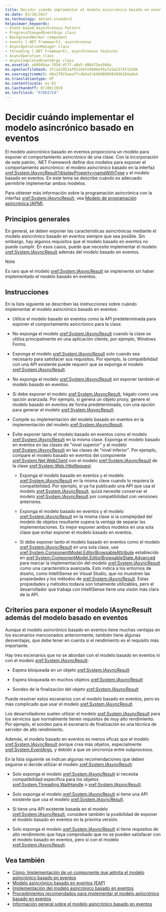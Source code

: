 ```yaml
---
title: Decidir cuándo implementar el modelo asincrónico basado en eventos
ms.date: 03/30/2017
ms.technology: dotnet-standard
helpviewer_keywords:
- Event-based Asynchronous Pattern
- ProgressChangedEventArgs class
- BackgroundWorker component
- events [.NET Framework], asynchronous
- AsyncOperationManager class
- threading [.NET Framework], asynchronous features
- AsyncOperation class
- AsyncCompletedEventArgs class
ms.assetid: a00046aa-785d-4f7f-a8e5-d06475ea50da
ms.openlocfilehash: 5fca32953af91184fe99d8ef6afe5a2374f325d6
ms.sourcegitcommit: d6e27023aeaffc4b5a3cb4b88685018d6284ada4
ms.translationtype: HT
ms.contentlocale: es-ES
ms.lasthandoff: 07/09/2019
ms.locfileid: "67663724"
---
```

# <a name="deciding-when-to-implement-the-event-based-asynchronous-pattern"></a>Decidir cuándo implementar el modelo asincrónico basado en eventos

El modelo asincrónico basado en eventos proporciona un modelo para exponer el comportamiento asincrónico de una clase. Con la incorporación de este patrón, .NET Framework define dos modelos para exponer el comportamiento asincrónico: el modelo asincrónico basado en la interfaz <xref:System.IAsyncResult?displayProperty=nameWithType> y el modelo basado en eventos. En este tema se describe cuándo es adecuado permitirle implementar ambos modelos.

Para obtener más información sobre la programación asincrónica con la interfaz <xref:System.IAsyncResult>, vea [Modelo de programación asincrónica (APM)](../../../docs/standard/asynchronous-programming-patterns/asynchronous-programming-model-apm.md).

## <a name="general-principles"></a>Principios generales

En general, se deben exponer las características asincrónicas mediante el modelo asincrónico basado en eventos siempre que sea posible. Sin embargo, hay algunos requisitos que el modelo basado en eventos no puede cumplir. En esos casos, puede que necesite implementar el modelo <xref:System.IAsyncResult> además del modelo basado en eventos.

> [!NOTE]
> Es raro que el modelo <xref:System.IAsyncResult> se implemente sin haber implementado el modelo basado en eventos.

## <a name="guidelines"></a>Instrucciones

En la lista siguiente se describen las instrucciones sobre cuándo implementar el modelo asincrónico basado en eventos:

- Utilice el modelo basado en eventos como la API predeterminada para exponer el comportamiento asincrónico para la clase.

- No exponga el modelo <xref:System.IAsyncResult> cuando la clase se utiliza principalmente en una aplicación cliente, por ejemplo, Windows Forms.

- Exponga el modelo <xref:System.IAsyncResult> solo cuando sea necesario para satisfacer sus requisitos. Por ejemplo, la compatibilidad con una API existente puede requerir que se exponga el modelo <xref:System.IAsyncResult>.

- No exponga el modelo <xref:System.IAsyncResult> sin exponer también el modelo basado en eventos.

- Si debe exponer el modelo <xref:System.IAsyncResult>, hágalo como una opción avanzada. Por ejemplo, si genera un objeto proxy, genere el modelo basado en eventos de forma predeterminada, con una opción para generar el modelo <xref:System.IAsyncResult>.

- Compile su implementación del modelo basado en eventos en la implementación del modelo <xref:System.IAsyncResult>.

- Evite exponer tanto el modelo basado en eventos como el modelo <xref:System.IAsyncResult> en la misma clase. Exponga el modelo basado en eventos en las clases de "nivel superior" y el modelo <xref:System.IAsyncResult> en las clases de "nivel inferior". Por ejemplo, compare el modelo basado en eventos del componente <xref:System.Net.WebClient> con el modelo <xref:System.IAsyncResult> de la clase <xref:System.Web.HttpRequest>.

  - Exponga el modelo basado en eventos y el modelo <xref:System.IAsyncResult> en la misma clase cuando lo requiera la compatibilidad. Por ejemplo, si ya ha publicado una API que usa el modelo <xref:System.IAsyncResult>, quizá necesite conservar el modelo <xref:System.IAsyncResult> por compatibilidad con versiones anteriores.

  - Exponga el modelo basado en eventos y el modelo <xref:System.IAsyncResult> en la misma clase si la complejidad del modelo de objetos resultante supera la ventaja de separar las implementaciones. Es mejor exponer ambos modelos en una sola clase que evitar exponer el modelo basado en eventos.

  - Si debe exponer tanto el modelo basado en eventos como el modelo <xref:System.IAsyncResult> en una sola clase, use <xref:System.ComponentModel.EditorBrowsableAttribute> establecido en <xref:System.ComponentModel.EditorBrowsableState.Advanced> para marcar la implementación del modelo <xref:System.IAsyncResult> como una característica avanzada. Esto indica a los entornos de diseño, como IntelliSense en Visual Studio, que no muestren las propiedades y los métodos de <xref:System.IAsyncResult>. Estas propiedades y métodos todavía son totalmente utilizables, pero el desarrollador que trabaja con IntelliSense tiene una visión más clara de la API.

## <a name="criteria-for-exposing-the-iasyncresult-pattern-in-addition-to-the-event-based-pattern"></a>Criterios para exponer el modelo IAsyncResult además del modelo basado en eventos

Aunque el modelo asincrónico basado en eventos tiene muchas ventajas en los escenarios mencionados anteriormente, también tiene algunas desventajas, que debe tener en cuenta si el rendimiento es el requisito más importante.

Hay tres escenarios que no se abordan con el modelo basado en eventos ni con el modelo <xref:System.IAsyncResult>:

- Espera bloqueada en un objeto <xref:System.IAsyncResult>

- Espera bloqueada en muchos objetos <xref:System.IAsyncResult>

- Sondeo de la finalización del objeto <xref:System.IAsyncResult>

Puede resolver estos escenarios con el modelo basado en eventos, pero es más complicado que usar el modelo <xref:System.IAsyncResult>.

Los desarrolladores suelen utilizar el modelo <xref:System.IAsyncResult> para los servicios que normalmente tienen requisitos de muy alto rendimiento. Por ejemplo, el sondeo para el escenario de finalización es una técnica de servidor de alto rendimiento.

Además, el modelo basado en eventos es menos eficaz que el modelo <xref:System.IAsyncResult> porque crea más objetos, especialmente <xref:System.EventArgs>, y debido a que se sincroniza entre subprocesos.

En la lista siguiente se indican algunas recomendaciones que deben seguirse si decide utilizar el modelo <xref:System.IAsyncResult>:

- Solo exponga el modelo <xref:System.IAsyncResult> si necesita compatibilidad específica para los objetos <xref:System.Threading.WaitHandle> o <xref:System.IAsyncResult>.

- Solo exponga el modelo <xref:System.IAsyncResult> si tiene una API existente que usa el modelo <xref:System.IAsyncResult>.

- Si tiene una API existente basada en el modelo <xref:System.IAsyncResult>, considere también la posibilidad de exponer el modelo basado en eventos en la próxima versión.

- Solo exponga el modelo <xref:System.IAsyncResult> si tiene requisitos de alto rendimiento que haya comprobado que no se pueden satisfacer con el modelo basado en eventos, pero sí con el modelo <xref:System.IAsyncResult>.

## <a name="see-also"></a>Vea también

- [Cómo: Implementación de un componente que admita el modelo asincrónico basado en eventos](../../../docs/standard/asynchronous-programming-patterns/component-that-supports-the-event-based-asynchronous-pattern.md)
- [Modelo asincrónico basado en eventos (EAP)](../../../docs/standard/asynchronous-programming-patterns/event-based-asynchronous-pattern-eap.md)
- [Implementación del modelo asincrónico basado en eventos](../../../docs/standard/asynchronous-programming-patterns/implementing-the-event-based-asynchronous-pattern.md)
- [Procedimientos recomendados para implementar el modelo asincrónico basado en eventos](../../../docs/standard/asynchronous-programming-patterns/best-practices-for-implementing-the-event-based-asynchronous-pattern.md)
- [Información general sobre el modelo asincrónico basado en eventos](../../../docs/standard/asynchronous-programming-patterns/event-based-asynchronous-pattern-overview.md)

